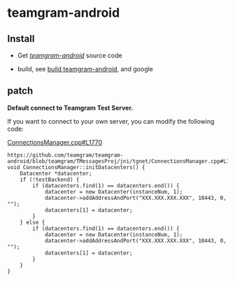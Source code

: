 # teamgram-android

## Install

- Get *[teamgram-android](https://github.com/teamgram/teamgram-android)* source code

- build, see [build teamgram-android](https://github.com/teamgram/teamgram-android/tree/master#compilation-guide), and google

## patch

**Default connect to Teamgram Test Server.**

If you want to connect to your own server, you can modify the following code:

[ConnectionsManager.cpp#L1770](https://github.com/teamgram/teamgram-android/blob/teamgram/TMessagesProj/jni/tgnet/ConnectionsManager.cpp#L1770)

```
https://github.com/teamgram/teamgram-android/blob/teamgram/TMessagesProj/jni/tgnet/ConnectionsManager.cpp#L1770
void ConnectionsManager::initDatacenters() {
    Datacenter *datacenter;
    if (!testBackend) {
        if (datacenters.find(1) == datacenters.end()) {
            datacenter = new Datacenter(instanceNum, 1);
            datacenter->addAddressAndPort("XXX.XXX.XXX.XXX", 10443, 0, "");
            datacenters[1] = datacenter;
        }
    } else {
        if (datacenters.find(1) == datacenters.end()) {
            datacenter = new Datacenter(instanceNum, 1);
            datacenter->addAddressAndPort("XXX.XXX.XXX.XXX", 10443, 0, "");
            datacenters[1] = datacenter;
        }
    }
}
```
